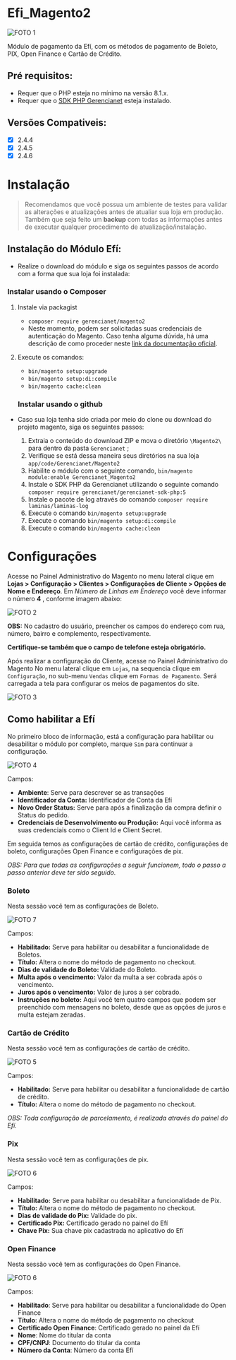 # Efi_Magento2

![FOTO 1](.github/img/1.png)

Módulo de pagamento da Efí, com os métodos de pagamento de Boleto, PIX, Open Finance e Cartão de Crédito.

## Pré requisitos:

- Requer que o PHP esteja no mínimo na versão 8.1.x.
- Requer que o [SDK PHP Gerencianet](https://github.com/gerencianet/gn-api-sdk-php) esteja instalado.

## Versões Compativeis:
- [x] 2.4.4
- [x] 2.4.5
- [x] 2.4.6

# Instalação

> Recomendamos que você possua um ambiente de testes para validar as alterações e atualizações antes de atualiar sua loja em produção. Também que seja feito um **backup** com todas as informações antes de executar qualquer procedimento de atualização/instalação.

## Instalação do Módulo Efí:

- Realize o download do módulo e siga os seguintes passos de acordo com a forma que sua loja foi instalada:

### Instalar usando o Composer

1. Instale via packagist 
   - ```composer require gerencianet/magento2```
   - Neste momento, podem ser solicitadas suas credenciais de autenticação do Magento. Caso tenha alguma dúvida, há uma descrição de como proceder neste [link da documentação oficial](http://devdocs.magento.com/guides/v2.0/install-gde/prereq/connect-auth.html).
2. Execute os comandos:
   - ```bin/magento setup:upgrade```
   - ```bin/magento setup:di:compile```
   - ```bin/magento cache:clean```
   

   ### Instalar usando o github

- Caso sua loja tenha sido criada por meio do clone ou download do projeto magento, siga os seguintes passos:

  1. Extraia o conteúdo do download ZIP e mova o diretório ```\Magento2\``` para dentro da pasta ```Gerencianet``` ;
  2. Verifique se está dessa maneira seus diretórios na sua loja ```app/code/Gerencianet/Magento2```
  3. Habilite o módulo com o seguinte comando, ```bin/magento module:enable Gerencianet_Magento2```
  4. Instale o SDK PHP da Gerencianet utilizando o seguinte comando ```composer require gerencianet/gerencianet-sdk-php:5```
  5. Instale o pacote de log através do comando ```composer require laminas/laminas-log```
  6. Execute o comando ```bin/magento setup:upgrade```
  7. Execute o comando ```bin/magento setup:di:compile```
  8. Execute o comando ```bin/magento cache:clean```
 

# Configurações

Acesse no Painel Administrativo do Magento no menu lateral clique em **Lojas > Configuração > Clientes > Configurações de Cliente > Opções de Nome e Endereço**. Em *Número de Linhas em Endereço* você deve informar o número **4** , conforme imagem abaixo:

![FOTO 2](.github/img/2.png)

**OBS:** No cadastro do usuário, preencher os campos do endereço com rua, número, bairro e complemento, respectivamente.

**Certifique-se também que o campo de telefone esteja obrigatório.**

Após realizar a configuração do Cliente, acesse no Painel Administrativo do Magento No menu lateral clique em `Lojas`, na sequencia clique em `Configuração`, no sub-menu `Vendas` clique em `Formas de Pagamento`. Será carregada a tela para configurar os meios de pagamentos do site.

![FOTO 3](.github/img/3.png)

## Como habilitar a Efí

No primeiro bloco de informação, está a configuração para habilitar ou desabilitar o módulo por completo, marque `Sim` para continuar a configuração. 

![FOTO 4](.github/img/4.png)

Campos: 
 - **Ambiente**: Serve para descrever se as transações 
 - **Identificador da Conta:** Identificador de Conta da Efí
 - **Novo Order Status:** Serve para após a finalização da compra definir o Status do pedido.
 - **Credenciais de Desenvolvimento ou Produção:** Aqui você informa as suas credenciais como o Client Id e Client Secret.

Em seguida temos as configurações de cartão de crédito, configurações de boleto, configurações Open Finance e configurações de pix.

_OBS: Para que todas as configurações a seguir funcionem, todo o passo a passo anterior deve ter sido seguido._

### Boleto 

Nesta sessão você tem as configurações de Boleto.

![FOTO 7](.github/img/7.png)

Campos: 
 - **Habilitado:** Serve para habilitar ou desabilitar a funcionalidade de Boletos.
 - **Título:** Altera o nome do método de pagamento no checkout.
 - **Dias de validade do Boleto:** Validade do Boleto.
 - **Multa após o vencimento:** Valor da multa a ser cobrada após o vencimento.
 - **Juros após o vencimento:** Valor de juros a ser cobrado.
 - **Instruções no boleto:** Aqui você tem quatro campos que podem ser preenchido com mensagens no boleto, desde que as opções de juros e multa estejam zeradas.

### Cartão de Crédito 

Nesta sessão você tem as configurações de cartão de crédito.

![FOTO 5](.github/img/5.png)

Campos: 
 - **Habilitado:** Serve para habilitar ou desabilitar a funcionalidade de cartão de crédito.
 - **Título:** Altera o nome do método de pagamento no checkout.

*OBS: Toda configuração de parcelamento, é realizada através do painel do Efí.*

### Pix 

Nesta sessão você tem as configurações de pix.

![FOTO 6](.github/img/6.png)

Campos: 
 - **Habilitado:** Serve para habilitar ou desabilitar a funcionalidade de Pix.
 - **Título:** Altera o nome do método de pagamento no checkout.
 - **Dias de validade do Pix:** Validade do pix.
 - **Certificado Pix:** Certificado gerado no painel do Efí
 - **Chave Pix:** Sua chave pix cadastrada no aplicativo do Efí


### Open Finance 

Nesta sessão você tem as configurações do Open Finance.

![FOTO 6](.github/img/8.png)

Campos: 
- **Habilitado**: Serve para habilitar ou desabilitar a funcionalidade do Open Finance
- **Título**: Altera o nome do método de pagamento no checkout
- **Certificado Open Finance**: Certificado gerado no painel da Efí
- **Nome**: Nome do titular da conta
- **CPF/CNPJ**: Documento do titular da conta
- **Número da Conta**: Número da conta Efí


